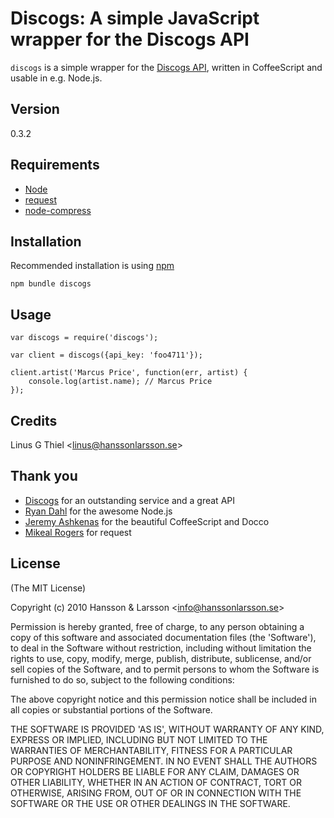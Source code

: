 Discogs: A simple JavaScript wrapper for the Discogs API
========================================================

`discogs` is a simple wrapper for the [Discogs API](http://www.discogs.com/help/api), written in CoffeeScript and usable in e.g. Node.js.

## Version
0.3.2

## Requirements

- [Node](http://github.com/ry/node)
- [request](http://github.com/mikeal/request)
- [node-compress](http://github.com/waveto/node-compress)

## Installation

Recommended installation is using [npm](http://github.com/isaacs/npm)

    npm bundle discogs

## Usage

    var discogs = require('discogs');

    var client = discogs({api_key: 'foo4711'});

    client.artist('Marcus Price', function(err, artist) {
        console.log(artist.name); // Marcus Price
    });

## Credits

Linus G Thiel &lt;linus@hanssonlarsson.se&gt;

## Thank you

- [Discogs](http://discogs.com/) for an outstanding service and a great API
- [Ryan Dahl](http://github.com/ry) for the awesome Node.js
- [Jeremy Ashkenas](http://github.com/jashkenas) for the beautiful CoffeeScript and Docco
- [Mikeal Rogers](http://github.com/mikeal) for request

## License 

(The MIT License)

Copyright (c) 2010 Hansson &amp; Larsson &lt;info@hanssonlarsson.se&gt;

Permission is hereby granted, free of charge, to any person obtaining
a copy of this software and associated documentation files (the
'Software'), to deal in the Software without restriction, including
without limitation the rights to use, copy, modify, merge, publish,
distribute, sublicense, and/or sell copies of the Software, and to
permit persons to whom the Software is furnished to do so, subject to
the following conditions:

The above copyright notice and this permission notice shall be
included in all copies or substantial portions of the Software.

THE SOFTWARE IS PROVIDED 'AS IS', WITHOUT WARRANTY OF ANY KIND,
EXPRESS OR IMPLIED, INCLUDING BUT NOT LIMITED TO THE WARRANTIES OF
MERCHANTABILITY, FITNESS FOR A PARTICULAR PURPOSE AND NONINFRINGEMENT.
IN NO EVENT SHALL THE AUTHORS OR COPYRIGHT HOLDERS BE LIABLE FOR ANY
CLAIM, DAMAGES OR OTHER LIABILITY, WHETHER IN AN ACTION OF CONTRACT,
TORT OR OTHERWISE, ARISING FROM, OUT OF OR IN CONNECTION WITH THE
SOFTWARE OR THE USE OR OTHER DEALINGS IN THE SOFTWARE.
